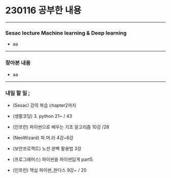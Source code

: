 # 230116 공부한 내용

---

### Sesac lecture Machine learning & Deep learning

- aa

---

### 찾아본 내용

- aa

---

### 내일 할 일 ;

- (Sesac) 강의 복습 chapter2까지

- (생활코딩) 3. python 21~ / 43

- (인프런) 파이썬으로 배우는 기초 알고리즘 10강 /28

- (NeoWizard) 파.머.러 4강~6강

- (보안프로젝트) 노션 완벽 활용법 3강

- (프로그래머스) 파이썬을 파이썬답게 part5.

- (인프런) 핵심 파이썬\_판다스 9강~ / 20
